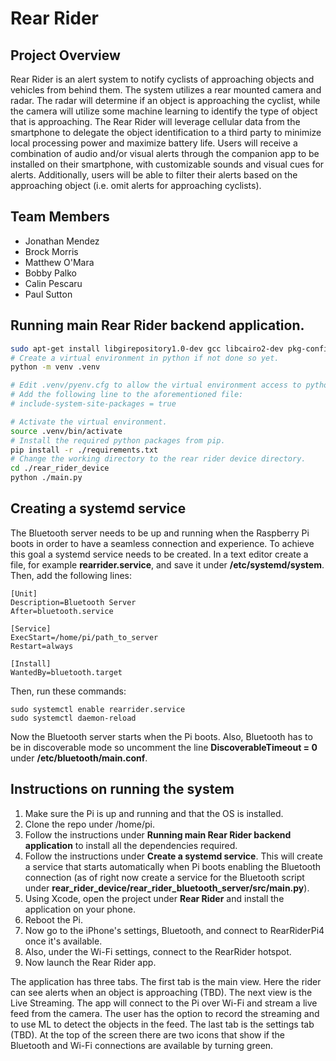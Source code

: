 # Rear Rider

## Project Overview

Rear Rider is an alert system to notify cyclists of approaching objects and vehicles from behind them. The system utilizes a rear mounted camera and radar. The radar will determine if an object is approaching the cyclist, while the camera will utilize some machine learning to identify the type of object that is approaching. The Rear Rider will leverage cellular data from the smartphone to delegate the object identification to a third party to minimize local processing power and maximize battery life. Users will receive a combination of audio and/or visual alerts through the companion app to be installed on their smartphone, with customizable sounds and visual cues for alerts. Additionally, users will be able to filter their alerts based on the approaching object (i.e. omit alerts for approaching cyclists).

## Team Members

- Jonathan Mendez
- Brock Morris
- Matthew O'Mara
- Bobby Palko
- Calin Pescaru
- Paul Sutton

## Running main Rear Rider backend application.

```bash
sudo apt-get install libgirepository1.0-dev gcc libcairo2-dev pkg-config python3-dev python3-venv gir1.2-gtk-3.0 libglib2.0-dev
# Create a virtual environment in python if not done so yet.
python -m venv .venv

# Edit .venv/pyenv.cfg to allow the virtual environment access to python packages downloaded from `apt-get install`.
# Add the following line to the aforementioned file:
# include-system-site-packages = true

# Activate the virtual environment.
source .venv/bin/activate
# Install the required python packages from pip.
pip install -r ./requirements.txt
# Change the working directory to the rear rider device directory.
cd ./rear_rider_device
python ./main.py
```

## Creating a systemd service

The Bluetooth server needs to be up and running when the Raspberry Pi boots in order to have a seamless connection and experience. To achieve this goal a systemd service needs to be created.
In a text editor create a file, for example **rearrider.service**, and save it under **/etc/systemd/system**. Then, add the following lines:

	[Unit]
	Description=Bluetooth Server
	After=bluetooth.service

	[Service]
	ExecStart=/home/pi/path_to_server
	Restart=always

	[Install]
	WantedBy=bluetooth.target

Then, run these commands:

	sudo systemctl enable rearrider.service
	sudo systemctl daemon-reload

Now the Bluetooth server starts when the Pi boots. Also, Bluetooth has to be in discoverable mode so uncomment the line **DiscoverableTimeout = 0** under **/etc/bluetooth/main.conf**.

## Instructions on running the system

1. Make sure the Pi is up and running and that the OS is installed.
2. Clone the repo under /home/pi.
3. Follow the instructions under **Running main Rear Rider backend application** to install all the dependencies required.
4. Follow the instructions under **Create a systemd service**. This will create a service that starts automatically when Pi boots enabling the Bluetooth connection (as of right now create a service for the Bluetooth script under **rear_rider_device/rear_rider_bluetooth_server/src/main.py**).
5. Using Xcode, open the project under **Rear Rider** and install the application on your phone.
6. Reboot the Pi.
7. Now go to the iPhone's settings, Bluetooth, and connect to RearRiderPi4 once it's available.
8. Also, under the Wi-Fi settings, connect to the RearRider hotspot.
9. Now launch the Rear Rider app.

The application has three tabs. The first tab is the main view. Here the rider can see alerts when an object is approaching (TBD). The next view is the Live Streaming. The app will connect to the Pi over Wi-Fi and stream a live feed from the camera. The user has the option to record the streaming and to use ML to detect the objects in the feed. The last tab is the settings tab (TBD). At the top of the screen there are two icons that show if the Bluetooth and Wi-Fi connections are available by turning green.
